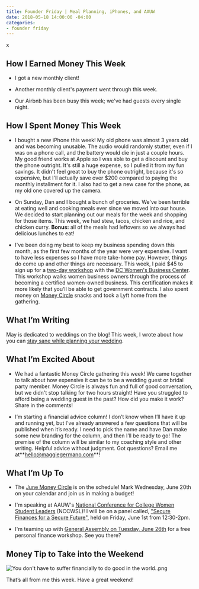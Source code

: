 ```yaml
---
title: Founder Friday | Meal Planning, iPhones, and AAUW
date: 2018-05-18 14:00:00 -04:00
categories:
- founder friday
---
```


x

## How I Earned Money This Week

* I got a new monthly client!

* Another monthly client's payment went through this week.

* Our Airbnb has been busy this week; we've had guests every single night.

## How I Spent Money This Week

* I bought a new iPhone this week! My old phone was almost 3 years old and was becoming unusable. The audio would randomly stutter, even if I was on a phone call, and the battery would die in just a couple hours. My good friend works at Apple so I was able to get a discount and buy the phone outright. It's still a huge expense, so I pulled it from my fun savings. It didn't feel great to buy the phone outright, because it's so expensive, but I'll actually save over $200 compared to paying the monthly installment for it. I also had to get a new case for the phone, as my old one covered up the camera.

* On Sunday, Dan and I bought a bunch of groceries. We've been terrible at eating well and cooking meals ever since we moved into our house. We decided to start planning out our meals for the week and shopping for those items. This week, we had stew, tacos, chicken and rice, and chicken curry. **Bonus:** all of the meals had leftovers so we always had delicious lunches to eat!

* I've been doing my best to keep my business spending down this month, as the first few months of the year were very expensive. I want to have less expenses so I have more take-home pay. However, things do come up and other things are necessary. This week, I paid $45 to sign up for a [two-day workshop](https://www.eventbrite.com/e/wosb-working-group-program-tickets-44557873800) with the [DC Women's Business Center](http://dcwbc.org/). This workshop walks women business owners through the process of becoming a certified women-owned business. This certification makes it more likely that you'll be able to get government contracts. I also spent money on [Money Circle](http://www.maggiegermano.com/moneycircle) snacks and took a Lyft home from the gathering.

## What I’m Writing

May is dedicated to weddings on the blog! This week, I wrote about how you can [stay sane while planning your wedding](https://www.maggiegermano.com/blog/how-to-plan-a-wedding-and-stay-sane/).

## What I’m Excited About

* We had a fantastic Money Circle gathering this week! We came together to talk about how expensive it can be to be a wedding guest or bridal party member. Money Circle is always fun and full of good conversation, but we didn't stop talking for two hours straight! Have you struggled to afford being a wedding guest in the past? How did you make it work? Share in the comments!

* I’m starting a financial advice column! I don’t know when I’ll have it up and running yet, but I’ve already answered a few questions that will be published when it’s ready. I need to pick the name and have Dan make some new branding for the column, and then I’ll be ready to go! The premise of the column will be similar to my coaching style and other writing. Helpful advice without judgment. Got questions? Email me at**[hello@maggiegermano.com](mailto:hello@maggiegermano.com)**!

## What I’m Up To

* The [June Money Circle](https://www.maggiegermano.com/events/how-to-make-a-budget/) is on the schedule! Mark Wednesday, June 20th on your calendar and join us in making a budget!

* I'm speaking at AAUW's [National Conference for College Women Student Leaders](https://www.nccwsl.org/) (NCCWSL)! I will be on a panel called, ["Secure Finances for a Secure Future"](https://www.nccwsl.org/about/workshops/), held on Friday, June 1st from 12:30-2pm.

* I'm teaming up with [General Assembly on Tuesday, June 26th](https://generalassemb.ly/education/mo-money-mo-worries-get-financially-savvy-in-2018/washington-dc/49127) for a free personal finance workshop. See you there?

## Money Tip to Take into the Weekend

![You don't have to suffer financially to do good in the world..png](/uploads/You%20don't%20have%20to%20suffer%20financially%20to%20do%20good%20in%20the%20world..png)

That’s all from me this week. Have a great weekend!
